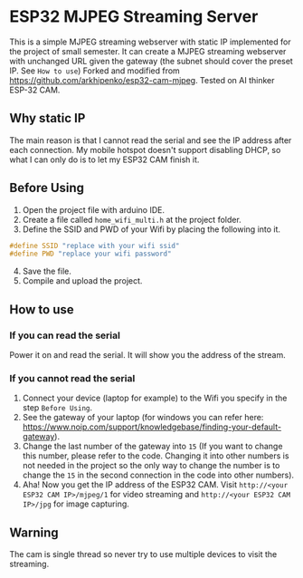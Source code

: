 # ESP32 MJPEG Streaming Server

This is a simple MJPEG streaming webserver with static IP implemented for the project of small semester. 
It can create a MJPEG streaming webserver with unchanged URL given the gateway (the subnet should cover the preset IP. See `How to use`)
Forked and modified from <https://github.com/arkhipenko/esp32-cam-mjpeg>. Tested on AI thinker ESP-32 CAM.

## Why static IP
The main reason is that I cannot read the serial and see the IP address after each connection. My mobile hotspot doesn't support disabling DHCP, so what I can only do is to let my ESP32 CAM finish it. 

## Before Using
1. Open the project file with arduino IDE.
2. Create a file called `home_wifi_multi.h` at the project folder.
3. Define the SSID and PWD of your Wifi by placing the following into it.
```C
#define SSID "replace with your wifi ssid"
#define PWD "replace your wifi password"
```
4. Save the file.
5. Compile and upload the project.

## How to use
### If you can read the serial
Power it on and read the serial. It will show you the address of the stream.
### If you cannot read the serial
1. Connect your device (laptop for example) to the Wifi you specify in the step `Before Using`.
2. See the gateway of your laptop (for windows you can refer here: <https://www.noip.com/support/knowledgebase/finding-your-default-gateway>).
3. Change the last number of the gateway into `15` (If you want to change this number, please refer to the code. Changing it into other numbers is not needed in the project so the only way to change the number is to change the `15` in the second connection in the code into other numbers).
4. Aha! Now you get the IP address of the ESP32 CAM. Visit `http://<your ESP32 CAM IP>/mjpeg/1` for video streaming and `http://<your ESP32 CAM IP>/jpg` for image capturing.

## Warning
The cam is single thread so never try to use multiple devices to visit the streaming. 
